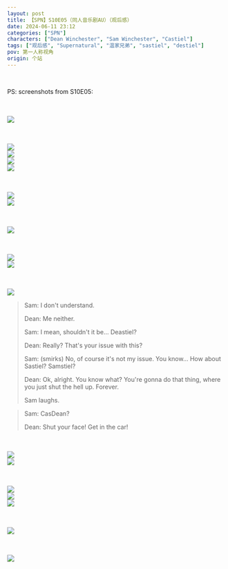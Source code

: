 ```yaml
---
layout: post
title: 【SPN】S10E05（同人音乐剧AU）（观后感）
date: 2024-06-11 23:12
categories: ["SPN"]
characters: ["Dean Winchester", "Sam Winchester", "Castiel"]
tags: ["观后感", "Supernatural", "温家兄弟", "sastiel", "destiel"]
pov: 第一人称视角
origin: 个站
---
```


<br>

PS: screenshots from S10E05:

<br><br>
![](https://github.com/junesirius/junesirius.github.io/tree/master/assets/images/SPN/S10/2024-06-11-SPN-1005-1.jpg)
<br>

<br><br>
![](https://github.com/junesirius/junesirius.github.io/tree/master/assets/images/SPN/S10/2024-06-11-SPN-1005-2.jpg)
<br>
![](https://github.com/junesirius/junesirius.github.io/tree/master/assets/images/SPN/S10/2024-06-11-SPN-1005-3.jpg)
<br>
![](https://github.com/junesirius/junesirius.github.io/tree/master/assets/images/SPN/S10/2024-06-11-SPN-1005-7.jpg)
<br>
![](https://github.com/junesirius/junesirius.github.io/tree/master/assets/images/SPN/S10/2024-06-11-SPN-1005-13.jpg)
<br>

<br><br>
![](https://github.com/junesirius/junesirius.github.io/tree/master/assets/images/SPN/S10/2024-06-11-SPN-1005-5.jpg)
<br>
![](https://github.com/junesirius/junesirius.github.io/tree/master/assets/images/SPN/S10/2024-06-11-SPN-1005-4.jpg)
<br>

<br><br>
![](https://github.com/junesirius/junesirius.github.io/tree/master/assets/images/SPN/S10/2024-06-11-SPN-1005-6.jpg)
<br>

<br><br>
![](https://github.com/junesirius/junesirius.github.io/tree/master/assets/images/SPN/S10/2024-06-11-SPN-1005-9.jpg)
<br>
![](https://github.com/junesirius/junesirius.github.io/tree/master/assets/images/SPN/S10/2024-06-11-SPN-1005-8.jpg)
<br>

<br><br>
![](https://github.com/junesirius/junesirius.github.io/tree/master/assets/images/SPN/S10/2024-06-11-SPN-1005-10.jpg)
<br>

> Sam: I don't understand.
>
> Dean: Me neither.
>
> Sam: I mean, shouldn't it be... Deastiel?
>
> Dean: Really? That's your issue with this?
>
> Sam: (smirks) No, of course it's not my issue. You know... How about Sastiel? Samstiel?
>
> Dean: Ok, alright. You know what? You're gonna do that thing, where you just shut the hell up. Forever.
>
> Sam laughs.

> Sam: CasDean?
>
> Dean: Shut your face! Get in the car!

<br><br>
![](https://github.com/junesirius/junesirius.github.io/tree/master/assets/images/SPN/S10/2024-06-11-SPN-1005-11.jpg)
<br>
![](https://github.com/junesirius/junesirius.github.io/tree/master/assets/images/SPN/S10/2024-06-11-SPN-1005-12.jpg)
<br>

<br><br>
![](https://github.com/junesirius/junesirius.github.io/tree/master/assets/images/SPN/S10/2024-06-11-SPN-1005-14.jpg)
<br>
![](https://github.com/junesirius/junesirius.github.io/tree/master/assets/images/SPN/S10/2024-06-11-SPN-1005-15.jpg)
<br>
![](https://github.com/junesirius/junesirius.github.io/tree/master/assets/images/SPN/S10/2024-06-11-SPN-1005-16.jpg)
<br>

<br><br>
![](https://github.com/junesirius/junesirius.github.io/tree/master/assets/images/SPN/S10/2024-06-11-SPN-1005-17.jpg)
<br>

<br><br>
![](https://github.com/junesirius/junesirius.github.io/tree/master/assets/images/SPN/S10/2024-06-11-SPN-1005-18.jpg)
<br>
